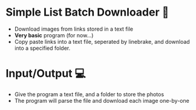 # Simple List Batch Downloader 🌈  
* Download images from links stored in a text file
* **Very basic** program (for now...)
* Copy paste links into a text file, seperated by linebrake, and download into a specified folder.
# Input/Output 💻
* Give the program a text file, and a folder to store the photos
* The program will parse the file and download each image one-by-one
